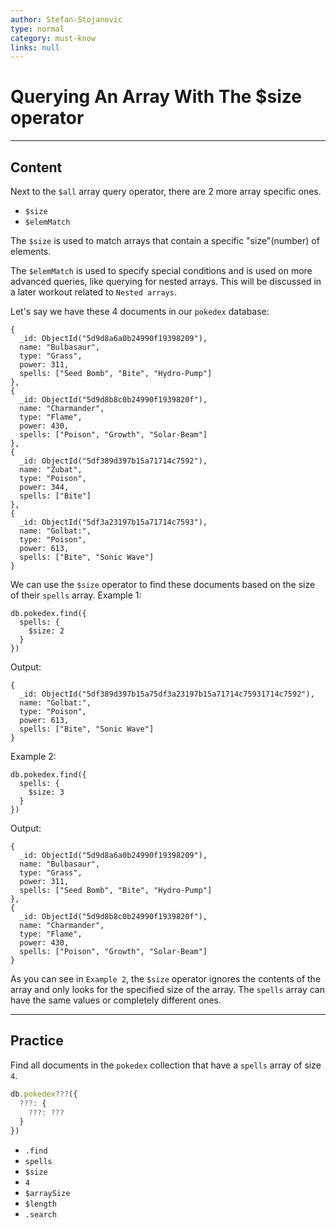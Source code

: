 ```yaml
---
author: Stefan-Stojanovic
type: normal
category: must-know
links: null
---
```


# Querying An Array With The $size operator


---

## Content

Next to the `$all` array query operator, there are 2 more array specific ones.

- `$size`
- `$elemMatch`

The `$size` is used to match arrays that contain a specific "size"(number) of elements.

The `$elemMatch` is used to specify special conditions and is used on more advanced queries, like querying for nested arrays. This will be discussed in a later workout related to `Nested arrays`.

Let's say we have these 4 documents in our `pokedex` database:

```plain-text
{
  _id: ObjectId("5d9d8a6a0b24990f19398209"),
  name: "Bulbasaur",
  type: "Grass",
  power: 311,
  spells: ["Seed Bomb", "Bite", "Hydro-Pump"]
},
{
  _id: ObjectId("5d9d8b8c0b24990f1939820f"),
  name: "Charmander",
  type: "Flame",
  power: 430,
  spells: ["Poison", "Growth", "Solar-Beam"]
},
{
  _id: ObjectId("5df389d397b15a71714c7592"),
  name: "Zubat",
  type: "Poison",
  power: 344,
  spells: ["Bite"]
},
{
  _id: ObjectId("5df3a23197b15a71714c7593"),
  name: "Golbat:",
  type: "Poison",
  power: 613,
  spells: ["Bite", "Sonic Wave"]
}
```

We can use the `$size` operator to find these documents based on the size of their `spells` array.
Example 1:

```plain-text
db.pokedex.find({
  spells: {
    $size: 2
  }
})
```

Output:

```plain-text
{
  _id: ObjectId("5df389d397b15a75df3a23197b15a71714c75931714c7592"),
  name: "Golbat:",
  type: "Poison",
  power: 613,
  spells: ["Bite", "Sonic Wave"]
}
```

Example 2:

```plain-text
db.pokedex.find({
  spells: {
    $size: 3
  }
})
```

Output:

```plain-text
{
  _id: ObjectId("5d9d8a6a0b24990f19398209"),
  name: "Bulbasaur",
  type: "Grass",
  power: 311,
  spells: ["Seed Bomb", "Bite", "Hydro-Pump"]
},
{
  _id: ObjectId("5d9d8b8c0b24990f1939820f"),
  name: "Charmander",
  type: "Flame",
  power: 430,
  spells: ["Poison", "Growth", "Solar-Beam"]
}
```

As you can see in `Example 2`, the `$size` operator ignores the contents of the array and only looks for the specified size of the array. The `spells` array can have the same values or completely different ones. 


---

## Practice

Find all documents in the `pokedex` collection that have a `spells` array of size `4`.

```javascript
db.pokedex???({
  ???: {
    ???: ???
  }
})
```

- `.find`
- `spells`
- `$size`
- `4`
- `$arraySize`
- `$length`
- `.search`
 
